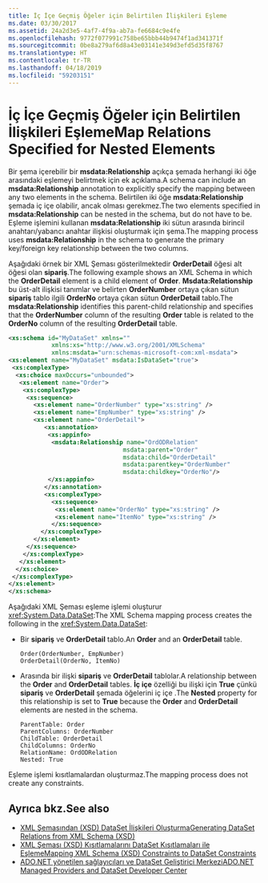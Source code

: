 ```yaml
---
title: İç İçe Geçmiş Öğeler için Belirtilen İlişkileri Eşleme
ms.date: 03/30/2017
ms.assetid: 24a2d3e5-4af7-4f9a-ab7a-fe6684c9e4fe
ms.openlocfilehash: 9772f077991c758be65bbb44b9474f1ad341371f
ms.sourcegitcommit: 0be8a279af6d8a43e03141e349d3efd5d35f8767
ms.translationtype: HT
ms.contentlocale: tr-TR
ms.lasthandoff: 04/18/2019
ms.locfileid: "59203151"
---
```

# <a name="map-relations-specified-for-nested-elements"></a><span data-ttu-id="9529d-102">İç İçe Geçmiş Öğeler için Belirtilen İlişkileri Eşleme</span><span class="sxs-lookup"><span data-stu-id="9529d-102">Map Relations Specified for Nested Elements</span></span>
<span data-ttu-id="9529d-103">Bir şema içerebilir bir **msdata:Relationship** açıkça şemada herhangi iki öğe arasındaki eşlemeyi belirtmek için ek açıklama.</span><span class="sxs-lookup"><span data-stu-id="9529d-103">A schema can include an **msdata:Relationship** annotation to explicitly specify the mapping between any two elements in the schema.</span></span> <span data-ttu-id="9529d-104">Belirtilen iki öğe **msdata:Relationship** şemada iç içe olabilir, ancak olması gerekmez.</span><span class="sxs-lookup"><span data-stu-id="9529d-104">The two elements specified in **msdata:Relationship** can be nested in the schema, but do not have to be.</span></span> <span data-ttu-id="9529d-105">Eşleme işlemini kullanan **msdata:Relationship** iki sütun arasında birincil anahtarı/yabancı anahtar ilişkisi oluşturmak için şema.</span><span class="sxs-lookup"><span data-stu-id="9529d-105">The mapping process uses **msdata:Relationship** in the schema to generate the primary key/foreign key relationship between the two columns.</span></span>  
  
 <span data-ttu-id="9529d-106">Aşağıdaki örnek bir XML Şeması gösterilmektedir **OrderDetail** öğesi alt öğesi olan **sipariş**.</span><span class="sxs-lookup"><span data-stu-id="9529d-106">The following example shows an XML Schema in which the **OrderDetail** element is a child element of **Order**.</span></span> <span data-ttu-id="9529d-107">**Msdata:Relationship** bu üst-alt ilişkisi tanımlar ve belirten **OrderNumber** ortaya çıkan sütun **sipariş** tablo ilgili **OrderNo** ortaya çıkan sütun **OrderDetail** tablo.</span><span class="sxs-lookup"><span data-stu-id="9529d-107">The **msdata:Relationship** identifies this parent-child relationship and specifies that the **OrderNumber** column of the resulting **Order** table is related to the **OrderNo** column of the resulting **OrderDetail** table.</span></span>  
  
```xml  
<xs:schema id="MyDataSet" xmlns=""   
            xmlns:xs="http://www.w3.org/2001/XMLSchema"   
            xmlns:msdata="urn:schemas-microsoft-com:xml-msdata">  
<xs:element name="MyDataSet" msdata:IsDataSet="true">  
 <xs:complexType>  
  <xs:choice maxOccurs="unbounded">  
   <xs:element name="Order">  
    <xs:complexType>  
     <xs:sequence>  
       <xs:element name="OrderNumber" type="xs:string" />  
       <xs:element name="EmpNumber" type="xs:string" />  
       <xs:element name="OrderDetail">  
          <xs:annotation>  
           <xs:appinfo>  
            <msdata:Relationship name="OrdODRelation"   
                                msdata:parent="Order"   
                                msdata:child="OrderDetail"   
                                msdata:parentkey="OrderNumber"   
                                msdata:childkey="OrderNo"/>  
           </xs:appinfo>  
          </xs:annotation>  
          <xs:complexType>  
            <xs:sequence>  
             <xs:element name="OrderNo" type="xs:string" />  
             <xs:element name="ItemNo" type="xs:string" />  
            </xs:sequence>  
         </xs:complexType>  
       </xs:element>  
     </xs:sequence>  
    </xs:complexType>  
   </xs:element>  
  </xs:choice>  
 </xs:complexType>  
</xs:element>  
</xs:schema>  
```  
  
 <span data-ttu-id="9529d-108">Aşağıdaki XML Şeması eşleme işlemi oluşturur <xref:System.Data.DataSet>:</span><span class="sxs-lookup"><span data-stu-id="9529d-108">The XML Schema mapping process creates the following in the <xref:System.Data.DataSet>:</span></span>  
  
-   <span data-ttu-id="9529d-109">Bir **sipariş** ve **OrderDetail** tablo.</span><span class="sxs-lookup"><span data-stu-id="9529d-109">An **Order** and an **OrderDetail** table.</span></span>  
  
    ```  
    Order(OrderNumber, EmpNumber)  
    OrderDetail(OrderNo, ItemNo)  
    ```  
  
-   <span data-ttu-id="9529d-110">Arasında bir ilişki **sipariş** ve **OrderDetail** tablolar.</span><span class="sxs-lookup"><span data-stu-id="9529d-110">A relationship between the **Order** and **OrderDetail** tables.</span></span> <span data-ttu-id="9529d-111">**İç içe** özelliği bu ilişki için **True** çünkü **sipariş** ve **OrderDetail** şemada öğelerini iç içe .</span><span class="sxs-lookup"><span data-stu-id="9529d-111">The **Nested** property for this relationship is set to **True** because the **Order** and **OrderDetail** elements are nested in the schema.</span></span>  
  
    ```  
    ParentTable: Order  
    ParentColumns: OrderNumber   
    ChildTable: OrderDetail  
    ChildColumns: OrderNo   
    RelationName: OrdODRelation  
    Nested: True  
    ```  
  
 <span data-ttu-id="9529d-112">Eşleme işlemi kısıtlamalardan oluşturmaz.</span><span class="sxs-lookup"><span data-stu-id="9529d-112">The mapping process does not create any constraints.</span></span>  
  
## <a name="see-also"></a><span data-ttu-id="9529d-113">Ayrıca bkz.</span><span class="sxs-lookup"><span data-stu-id="9529d-113">See also</span></span>

- [<span data-ttu-id="9529d-114">XML Şemasından (XSD) DataSet İlişkileri Oluşturma</span><span class="sxs-lookup"><span data-stu-id="9529d-114">Generating DataSet Relations from XML Schema (XSD)</span></span>](../../../../../docs/framework/data/adonet/dataset-datatable-dataview/generating-dataset-relations-from-xml-schema-xsd.md)
- [<span data-ttu-id="9529d-115">XML Şeması (XSD) Kısıtlamalarını DataSet Kısıtlamaları ile Eşleme</span><span class="sxs-lookup"><span data-stu-id="9529d-115">Mapping XML Schema (XSD) Constraints to DataSet Constraints</span></span>](../../../../../docs/framework/data/adonet/dataset-datatable-dataview/mapping-xml-schema-xsd-constraints-to-dataset-constraints.md)
- [<span data-ttu-id="9529d-116">ADO.NET yönetilen sağlayıcıları ve DataSet Geliştirici Merkezi</span><span class="sxs-lookup"><span data-stu-id="9529d-116">ADO.NET Managed Providers and DataSet Developer Center</span></span>](https://go.microsoft.com/fwlink/?LinkId=217917)
